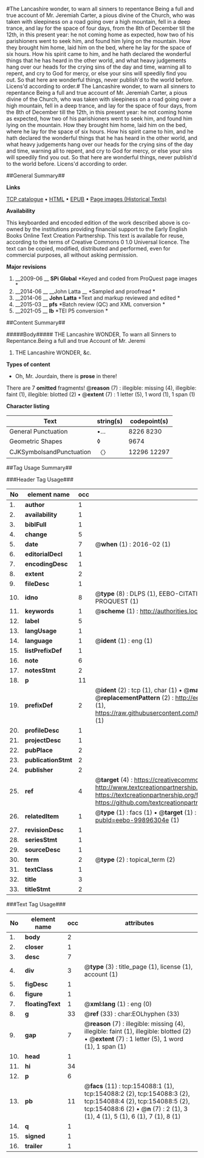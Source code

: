 #The Lancashire wonder, to warn all sinners to repentance Being a full and true account of Mr. Jeremiah Carter, a pious divine of the Church, who was taken with sleepiness on a road going over a high mountain, fell in a deep trance, and lay for the space of four days, from the 8th of December till the 12th, in this present year: he not coming home as expected, how two of his parishioners went to seek him, and found him lying on the mountain. How they brought him home, laid him on the bed, where he lay for the space of six hours. How his spirit came to him, and he hath declared the wonderful things that he has heard in the other world, and what heavy judgements hang over our heads for the crying sins of the day and time, warning all to repent, and cry to God for mercy, or else your sins will speedily find you out. So that here are wonderful things, never publish'd to the world before. Licens'd according to order.#
The Lancashire wonder, to warn all sinners to repentance Being a full and true account of Mr. Jeremiah Carter, a pious divine of the Church, who was taken with sleepiness on a road going over a high mountain, fell in a deep trance, and lay for the space of four days, from the 8th of December till the 12th, in this present year: he not coming home as expected, how two of his parishioners went to seek him, and found him lying on the mountain. How they brought him home, laid him on the bed, where he lay for the space of six hours. How his spirit came to him, and he hath declared the wonderful things that he has heard in the other world, and what heavy judgements hang over our heads for the crying sins of the day and time, warning all to repent, and cry to God for mercy, or else your sins will speedily find you out. So that here are wonderful things, never publish'd to the world before. Licens'd according to order.

##General Summary##

**Links**

[TCP catalogue](http://www.ota.ox.ac.uk/tcp/)  • 
[HTML](http://tei.it.ox.ac.uk/tcp/Texts-HTML/free/A73/A73329.html)  • 
[EPUB](http://tei.it.ox.ac.uk/tcp/Texts-EPUB/free/A73/A73329.epub) • 
[Page images (Historical Texts)](https://historicaltexts.jisc.ac.uk/eebo-99896304e)

**Availability**

This keyboarded and encoded edition of the work described above is co-owned by the
    institutions providing financial support to the Early English Books Online Text Creation
    Partnership. This text is available for reuse, according to the terms of  Creative Commons 0 1.0 Universal
    licence. The text can be copied, modified, distributed and performed, even for commercial
    purposes, all without asking permission.

**Major revisions**

1. __2009-06 __ __SPi Global__ *Keyed and coded from ProQuest page images *
1. __2014-06 __ __John Latta __ *Sampled and proofread *
1. __2014-06 __ __John Latta__ *Text and markup reviewed and edited *
1. __2015-03 __ __pfs__ *Batch review (QC) and XML conversion *
1. __2021-05 __ __lb__ *TEI P5 conversion *

##Content Summary##

#####Body#####
THE Lancashire WONDER, To warn all Sinners to Repentance.Being a full and true Account of Mr. Jeremi
1. THE Lancashire WONDER, &c.

**Types of content**

  * Oh, Mr. Jourdain, there is **prose** in there!

There are 7 **omitted** fragments! 
 @__reason__ (7) : illegible: missing (4), illegible: faint (1), illegible: blotted (2)  •  @__extent__ (7) : 1 letter (5), 1 word (1), 1 span (1)

**Character listing**


|Text|string(s)|codepoint(s)|
|---|---|---|
|General Punctuation|•…|8226 8230|
|Geometric Shapes|◊|9674|
|CJKSymbolsandPunctuation|〈〉|12296 12297|

##Tag Usage Summary##

###Header Tag Usage###

|No|element name|occ|attributes|
|---|---|---|---|
|1.|__author__|1||
|2.|__availability__|1||
|3.|__biblFull__|1||
|4.|__change__|5||
|5.|__date__|7| @__when__ (1) : 2016-02 (1)|
|6.|__editorialDecl__|1||
|7.|__encodingDesc__|1||
|8.|__extent__|2||
|9.|__fileDesc__|1||
|10.|__idno__|8| @__type__ (8) : DLPS (1), EEBO-CITATION (1), VID (1), EEBO-PROQUEST (1), STC (3), PROQUEST (1)|
|11.|__keywords__|1| @__scheme__ (1) : http://authorities.loc.gov/ (1)|
|12.|__label__|5||
|13.|__langUsage__|1||
|14.|__language__|1| @__ident__ (1) : eng (1)|
|15.|__listPrefixDef__|1||
|16.|__note__|6||
|17.|__notesStmt__|2||
|18.|__p__|11||
|19.|__prefixDef__|2| @__ident__ (2) : tcp (1), char (1)  •  @__matchPattern__ (2) : ([0-9\-]+):([0-9IVX]+) (1), (.+) (1)  •  @__replacementPattern__ (2) : http://eebo.chadwyck.com/downloadtiff?vid=$1&page=$2 (1), https://raw.githubusercontent.com/textcreationpartnership/Texts/master/tcpchars.xml#$1 (1)|
|20.|__profileDesc__|1||
|21.|__projectDesc__|1||
|22.|__pubPlace__|2||
|23.|__publicationStmt__|2||
|24.|__publisher__|2||
|25.|__ref__|4| @__target__ (4) : https://creativecommons.org/publicdomain/zero/1.0/ (1), http://www.textcreationpartnership.org/docs/. (1), https://textcreationpartnership.org/faq/#faq05 (1), https://github.com/textcreationpartnership (1)|
|26.|__relatedItem__|1| @__type__ (1) : facs (1)  •  @__target__ (1) : https://data.historicaltexts.jisc.ac.uk/view?pubId=eebo-99896304e (1)|
|27.|__revisionDesc__|1||
|28.|__seriesStmt__|1||
|29.|__sourceDesc__|1||
|30.|__term__|2| @__type__ (2) : topical_term (2)|
|31.|__textClass__|1||
|32.|__title__|3||
|33.|__titleStmt__|2||


###Text Tag Usage###

|No|element name|occ|attributes|
|---|---|---|---|
|1.|__body__|2||
|2.|__closer__|1||
|3.|__desc__|7||
|4.|__div__|3| @__type__ (3) : title_page (1), license (1), account (1)|
|5.|__figDesc__|1||
|6.|__figure__|1||
|7.|__floatingText__|1| @__xml:lang__ (1) : eng (0)|
|8.|__g__|33| @__ref__ (33) : char:EOLhyphen (33)|
|9.|__gap__|7| @__reason__ (7) : illegible: missing (4), illegible: faint (1), illegible: blotted (2)  •  @__extent__ (7) : 1 letter (5), 1 word (1), 1 span (1)|
|10.|__head__|1||
|11.|__hi__|34||
|12.|__p__|6||
|13.|__pb__|11| @__facs__ (11) : tcp:154088:1 (1), tcp:154088:2 (2), tcp:154088:3 (2), tcp:154088:4 (2), tcp:154088:5 (2), tcp:154088:6 (2)  •  @__n__ (7) : 2 (1), 3 (1), 4 (1), 5 (1), 6 (1), 7 (1), 8 (1)|
|14.|__q__|1||
|15.|__signed__|1||
|16.|__trailer__|1||
